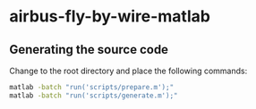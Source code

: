 # airbus-fly-by-wire-matlab

## Generating the source code

Change to the root directory and place the following commands:

```bash
matlab -batch "run('scripts/prepare.m');"
matlab -batch "run('scripts/generate.m');"
```
